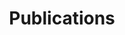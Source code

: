 ---
tags: []
categories: []
title: Publications
cms_exclude: true

# View.
view: citation

# Optional header image (relative to `static/media/` folder).
banner:
  caption: ''
  image: ''
---